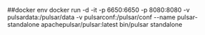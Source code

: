 ##docker env
docker run -d -it -p 6650:6650 -p 8080:8080 -v pulsardata:/pulsar/data -v pulsarconf:/pulsar/conf --name pulsar-standalone apachepulsar/pulsar:latest bin/pulsar standalone
